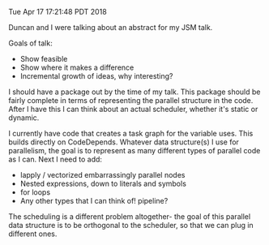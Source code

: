 Tue Apr 17 17:21:48 PDT 2018

Duncan and I were talking about an abstract for my JSM talk.

Goals of talk:

- Show feasible
- Show where it makes a difference
- Incremental growth of ideas, why interesting?

I should have a package out by the time of my talk. This package should be
fairly complete in terms of representing the parallel structure in the
code. After I have this I can think about an actual scheduler, whether it's
static or dynamic. 

I currently have code that creates a task graph for the variable uses. This
builds directly on CodeDepends.
Whatever data structure(s) I use for parallelism, the goal is to represent
as many different types of parallel code as I can. Next I need to add:

- lapply / vectorized embarrassingly parallel nodes
- Nested expressions, down to literals and symbols
- for loops
- Any other types that I can think of! pipeline?

The scheduling is a different problem altogether- the goal of this parallel
data structure is to be orthogonal to the scheduler, so that we can plug in
different ones.
